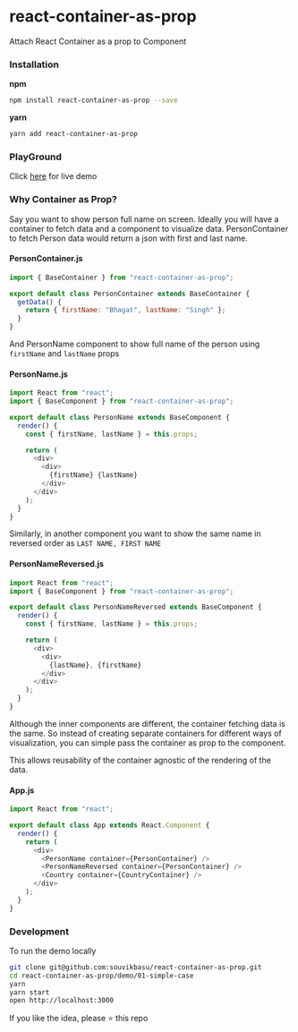 # react-container-as-prop
Attach React Container as a prop to Component

### Installation

**npm**

```bash
npm install react-container-as-prop --save
```

**yarn**

```bash
yarn add react-container-as-prop
```



### PlayGround
Click [here](https://codesandbox.io/s/jjw8881kyy) for live demo

### Why Container as Prop?

Say you want to show person full name on screen. Ideally you will have a container to fetch data and a component to visualize data. PersonContainer to fetch Person data would return a json with first and last name.

#### PersonContainer.js

```js
import { BaseContainer } from "react-container-as-prop";

export default class PersonContainer extends BaseContainer {
  getData() {
    return { firstName: "Bhagat", lastName: "Singh" };
  }
}
```

And PersonName component to show full name of the person using `firstName` and `lastName` props

#### PersonName.js

```js
import React from "react";
import { BaseComponent } from "react-container-as-prop";

export default class PersonName extends BaseComponent {
  render() {
    const { firstName, lastName } = this.props;

    return (
      <div>
        <div>
          {firstName} {lastName}
        </div>
      </div>
    );
  }
}
```

Similarly, in another component you want to show the same name in reversed order as `LAST NAME, FIRST NAME`



#### PersonNameReversed.js

```js
import React from "react";
import { BaseComponent } from "react-container-as-prop";

export default class PersonNameReversed extends BaseComponent {
  render() {
    const { firstName, lastName } = this.props;

    return (
      <div>
        <div>
          {lastName}, {firstName}
        </div>
      </div>
    );
  }
}
```

Although the inner components are different, the container fetching data is the same. So instead of creating separate containers for different ways of visualization, you can simple pass the container as prop to the component. 

This allows reusability of the container agnostic of the rendering of the data.


#### App.js

```js
import React from "react";

export default class App extends React.Component {
  render() {
    return (
      <div>
        <PersonName container={PersonContainer} />
        <PersonNameReversed container={PersonContainer} />
        <Country container={CountryContainer} />
      </div>
    );
  }
}
```


### Development

To run the demo locally

```bash
git clone git@github.com:souvikbasu/react-container-as-prop.git
cd react-container-as-prop/demo/01-simple-case
yarn
yarn start
open http://localhost:3000
```

If you like the idea, please :star: this repo
